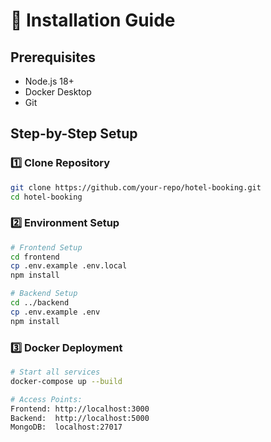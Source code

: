 # 🚀 Installation Guide

## Prerequisites
- Node.js 18+
- Docker Desktop
- Git

## Step-by-Step Setup

### 1️⃣ Clone Repository
```bash
git clone https://github.com/your-repo/hotel-booking.git
cd hotel-booking
```

### 2️⃣ Environment Setup
```bash
# Frontend Setup
cd frontend
cp .env.example .env.local
npm install

# Backend Setup
cd ../backend
cp .env.example .env
npm install
```

### 3️⃣ Docker Deployment
```bash
# Start all services
docker-compose up --build

# Access Points:
Frontend: http://localhost:3000
Backend:  http://localhost:5000
MongoDB:  localhost:27017
``` 